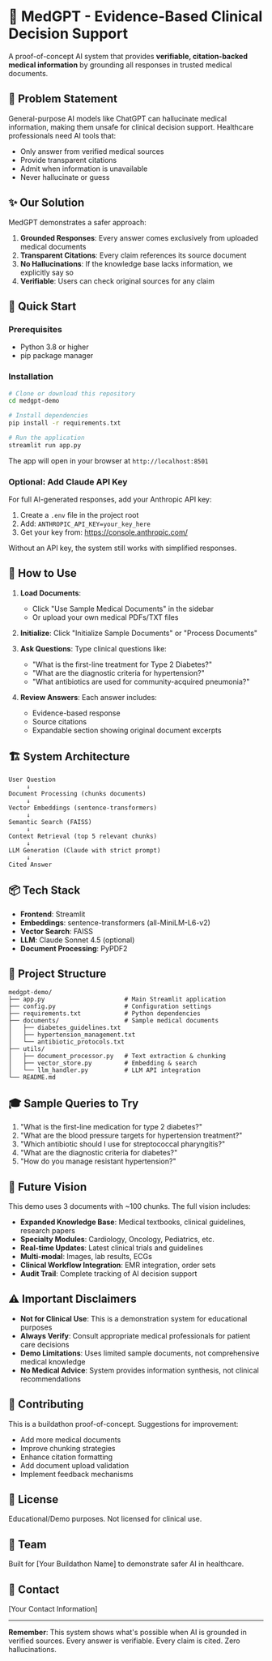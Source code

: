 # 🏥 MedGPT - Evidence-Based Clinical Decision Support

A proof-of-concept AI system that provides **verifiable, citation-backed medical information** by grounding all responses in trusted medical documents.

## 🎯 Problem Statement

General-purpose AI models like ChatGPT can hallucinate medical information, making them unsafe for clinical decision support. Healthcare professionals need AI tools that:
- Only answer from verified medical sources
- Provide transparent citations
- Admit when information is unavailable
- Never hallucinate or guess

## ✨ Our Solution

MedGPT demonstrates a safer approach:
1. **Grounded Responses**: Every answer comes exclusively from uploaded medical documents
2. **Transparent Citations**: Every claim references its source document
3. **No Hallucinations**: If the knowledge base lacks information, we explicitly say so
4. **Verifiable**: Users can check original sources for any claim

## 🚀 Quick Start

### Prerequisites
- Python 3.8 or higher
- pip package manager

### Installation

```bash
# Clone or download this repository
cd medgpt-demo

# Install dependencies
pip install -r requirements.txt

# Run the application
streamlit run app.py
```

The app will open in your browser at `http://localhost:8501`

### Optional: Add Claude API Key

For full AI-generated responses, add your Anthropic API key:

1. Create a `.env` file in the project root
2. Add: `ANTHROPIC_API_KEY=your_key_here`
3. Get your key from: https://console.anthropic.com/

Without an API key, the system still works with simplified responses.

## 📖 How to Use

1. **Load Documents**: 
   - Click "Use Sample Medical Documents" in the sidebar
   - Or upload your own medical PDFs/TXT files

2. **Initialize**: Click "Initialize Sample Documents" or "Process Documents"

3. **Ask Questions**: Type clinical questions like:
   - "What is the first-line treatment for Type 2 Diabetes?"
   - "What are the diagnostic criteria for hypertension?"
   - "What antibiotics are used for community-acquired pneumonia?"

4. **Review Answers**: Each answer includes:
   - Evidence-based response
   - Source citations
   - Expandable section showing original document excerpts

## 🏗️ System Architecture

```
User Question
     ↓
Document Processing (chunks documents)
     ↓
Vector Embeddings (sentence-transformers)
     ↓
Semantic Search (FAISS)
     ↓
Context Retrieval (top 5 relevant chunks)
     ↓
LLM Generation (Claude with strict prompt)
     ↓
Cited Answer
```

## 📦 Tech Stack

- **Frontend**: Streamlit
- **Embeddings**: sentence-transformers (all-MiniLM-L6-v2)
- **Vector Search**: FAISS
- **LLM**: Claude Sonnet 4.5 (optional)
- **Document Processing**: PyPDF2

## 📁 Project Structure

```
medgpt-demo/
├── app.py                      # Main Streamlit application
├── config.py                   # Configuration settings
├── requirements.txt            # Python dependencies
├── documents/                  # Sample medical documents
│   ├── diabetes_guidelines.txt
│   ├── hypertension_management.txt
│   └── antibiotic_protocols.txt
├── utils/
│   ├── document_processor.py   # Text extraction & chunking
│   ├── vector_store.py         # Embedding & search
│   └── llm_handler.py          # LLM API integration
└── README.md
```

## 🎓 Sample Queries to Try

1. "What is the first-line medication for type 2 diabetes?"
2. "What are the blood pressure targets for hypertension treatment?"
3. "Which antibiotic should I use for streptococcal pharyngitis?"
4. "What are the diagnostic criteria for diabetes?"
5. "How do you manage resistant hypertension?"

## 🔮 Future Vision

This demo uses 3 documents with ~100 chunks. The full vision includes:

- **Expanded Knowledge Base**: Medical textbooks, clinical guidelines, research papers
- **Specialty Modules**: Cardiology, Oncology, Pediatrics, etc.
- **Real-time Updates**: Latest clinical trials and guidelines
- **Multi-modal**: Images, lab results, ECGs
- **Clinical Workflow Integration**: EMR integration, order sets
- **Audit Trail**: Complete tracking of AI decision support

## ⚠️ Important Disclaimers

- **Not for Clinical Use**: This is a demonstration system for educational purposes
- **Always Verify**: Consult appropriate medical professionals for patient care decisions
- **Demo Limitations**: Uses limited sample documents, not comprehensive medical knowledge
- **No Medical Advice**: System provides information synthesis, not clinical recommendations

## 🤝 Contributing

This is a buildathon proof-of-concept. Suggestions for improvement:
- Add more medical documents
- Improve chunking strategies
- Enhance citation formatting
- Add document upload validation
- Implement feedback mechanisms

## 📄 License

Educational/Demo purposes. Not licensed for clinical use.

## 👥 Team

Built for [Your Buildathon Name] to demonstrate safer AI in healthcare.

## 📧 Contact

[Your Contact Information]

---

**Remember**: This system shows what's possible when AI is grounded in verified sources. Every answer is verifiable. Every claim is cited. Zero hallucinations.